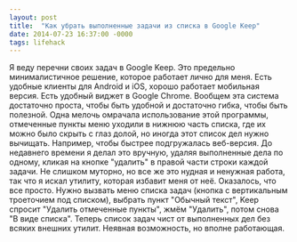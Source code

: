 ```yaml
---
layout: post
title:  "Как убрать выполненные задачи из списка в Google Keep"
date: 2014-07-23 16:37:00 -0000
tags: lifehack
---
```


Я веду перечни своих задач в Google Keep. Это предельно минималистичное решение, которое работает лично для меня. Есть удобные клиенты для Android и iOS, хорошо работает мобильная версия. Есть удобный виджет в Google Chrome. Вообщем эта система достаточно проста, чтобы быть удобной и достаточно гибка, чтобы быть полезной. Одна мелочь омрачала использование этой программы, отмеченные пункты меню уходили в нижнюю часть списка, где их можно было скрыть с глаз долой, но иногда этот список дел нужно вычищать. Например, чтобы быстрее подгружалась веб-версия. До недавнего времени я делал это вручную, удаляя выполненные дела по одному, кликая на кнопке "удалить" в правой части строки каждой задачи. Не слишком муторно, но все же это нудная и ненужная работа, так что я искал утилиту, которая избавит меня от неё. Оказалось, что все просто. Нужно вызвать меню списка задач (кнопка с вертикальным троеточием под списком), выбрать пункт "Обычный текст", Keep спросит "Удалить отмеченные пункты", жмём "Удалить", потом снова "В виде списка". Теперь список задач чист от выполненных дел без всяких внешних утилит. Неявная возможность, но вполне работающая.